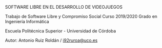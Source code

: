SOFTWARE LIBRE EN EL DESARROLLO DE VIDEOJUEGOS

Trabajo de Software Libre y Compromiso Social
Curso 2019/2020 
Grado en Ingeniería Informática

Escuela Politécnica Superior - Universidad de Córdoba

Autor: Antonio Ruiz Roldán / i92ruroa@uco.es